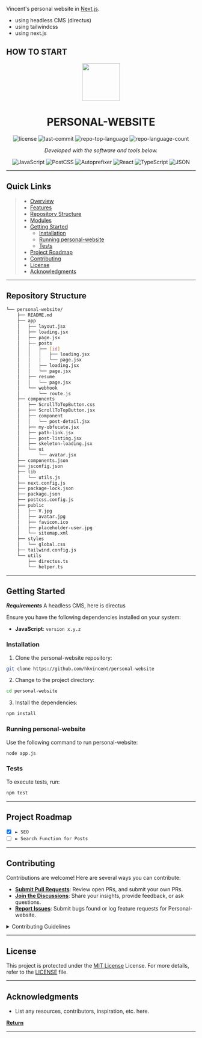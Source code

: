 Vincent's personal website in [Next.js](https://nextjs.org/).


- using headless CMS (directus)
- using tailwindcss
- using next.js


## HOW TO START

<p align="center">
  <img src="https://cdn-icons-png.flaticon.com/512/6295/6295417.png" width="100" />
</p>
<p align="center">
    <h1 align="center">PERSONAL-WEBSITE</h1>
</p>
<p align="center">
	<img src="https://img.shields.io/github/license/hkvincent/personal-website?style=flat&color=0080ff" alt="license">
	<img src="https://img.shields.io/github/last-commit/hkvincent/personal-website?style=flat&logo=git&logoColor=white&color=0080ff" alt="last-commit">
	<img src="https://img.shields.io/github/languages/top/hkvincent/personal-website?style=flat&color=0080ff" alt="repo-top-language">
	<img src="https://img.shields.io/github/languages/count/hkvincent/personal-website?style=flat&color=0080ff" alt="repo-language-count">
<p>
<p align="center">
		<em>Developed with the software and tools below.</em>
</p>
<p align="center">
	<img src="https://img.shields.io/badge/JavaScript-F7DF1E.svg?style=flat&logo=JavaScript&logoColor=black" alt="JavaScript">
	<img src="https://img.shields.io/badge/PostCSS-DD3A0A.svg?style=flat&logo=PostCSS&logoColor=white" alt="PostCSS">
	<img src="https://img.shields.io/badge/Autoprefixer-DD3735.svg?style=flat&logo=Autoprefixer&logoColor=white" alt="Autoprefixer">
	<img src="https://img.shields.io/badge/React-61DAFB.svg?style=flat&logo=React&logoColor=black" alt="React">
	<img src="https://img.shields.io/badge/TypeScript-3178C6.svg?style=flat&logo=TypeScript&logoColor=white" alt="TypeScript">
	<img src="https://img.shields.io/badge/JSON-000000.svg?style=flat&logo=JSON&logoColor=white" alt="JSON">
</p>
<hr>

##  Quick Links

> - [ Overview](#-overview)
> - [ Features](#-features)
> - [ Repository Structure](#-repository-structure)
> - [ Modules](#-modules)
> - [ Getting Started](#-getting-started)
>   - [ Installation](#-installation)
>   - [ Running personal-website](#-running-personal-website)
>   - [ Tests](#-tests)
> - [ Project Roadmap](#-project-roadmap)
> - [ Contributing](#-contributing)
> - [ License](#-license)
> - [ Acknowledgments](#-acknowledgments)

---


##  Repository Structure

```sh
└── personal-website/
    ├── README.md
    ├── app
    │   ├── layout.jsx
    │   ├── loading.jsx
    │   ├── page.jsx
    │   ├── posts
    │   │   ├── [id]
    │   │   │   ├── loading.jsx
    │   │   │   └── page.jsx
    │   │   ├── loading.jsx
    │   │   └── page.jsx
    │   ├── resume
    │   │   └── page.jsx
    │   └── webhook
    │       └── route.js
    ├── components
    │   ├── ScrollToTopButton.css
    │   ├── ScrollToTopButton.jsx
    │   ├── component
    │   │   └── post-detail.jsx
    │   ├── my-obfucate.jsx
    │   ├── path-link.jsx
    │   ├── post-listing.jsx
    │   ├── skeleton-loading.jsx
    │   └── ui
    │       └── avatar.jsx
    ├── components.json
    ├── jsconfig.json
    ├── lib
    │   └── utils.js
    ├── next.config.js
    ├── package-lock.json
    ├── package.json
    ├── postcss.config.js
    ├── public
    │   ├── V.jpg
    │   ├── avatar.jpg
    │   ├── favicon.ico
    │   ├── placeholder-user.jpg
    │   └── sitemap.xml
    ├── styles
    │   └── global.css
    ├── tailwind.config.js
    └── utils
        ├── directus.ts
        └── helper.ts
```
---

##  Getting Started

***Requirements***
A headless CMS, here is directus

Ensure you have the following dependencies installed on your system:

* **JavaScript**: `version x.y.z`

###  Installation

1. Clone the personal-website repository:

```sh
git clone https://github.com/hkvincent/personal-website
```

2. Change to the project directory:

```sh
cd personal-website
```

3. Install the dependencies:

```sh
npm install
```

###  Running personal-website

Use the following command to run personal-website:

```sh
node app.js
```

###  Tests

To execute tests, run:

```sh
npm test
```

---

##  Project Roadmap

- [X] `► SEO`
- [ ] `► Search Function for Posts`

---

##  Contributing

Contributions are welcome! Here are several ways you can contribute:

- **[Submit Pull Requests](https://github.com/hkvincent/personal-website/blob/main/CONTRIBUTING.md)**: Review open PRs, and submit your own PRs.
- **[Join the Discussions](https://github.com/hkvincent/personal-website/discussions)**: Share your insights, provide feedback, or ask questions.
- **[Report Issues](https://github.com/hkvincent/personal-website/issues)**: Submit bugs found or log feature requests for Personal-website.

<details closed>
    <summary>Contributing Guidelines</summary>

1. **Fork the Repository**: Start by forking the project repository to your GitHub account.
2. **Clone Locally**: Clone the forked repository to your local machine using a Git client.
   ```sh
   git clone https://github.com/hkvincent/personal-website
   ```
3. **Create a New Branch**: Always work on a new branch, giving it a descriptive name.
   ```sh
   git checkout -b new-feature-x
   ```
4. **Make Your Changes**: Develop and test your changes locally.
5. **Commit Your Changes**: Commit with a clear message describing your updates.
   ```sh
   git commit -m 'Implemented new feature x.'
   ```
6. **Push to GitHub**: Push the changes to your forked repository.
   ```sh
   git push origin new-feature-x
   ```
7. **Submit a Pull Request**: Create a PR against the original project repository. Clearly describe the changes and their motivations.

Once your PR is reviewed and approved, it will be merged into the main branch.

</details>

---

##  License

This project is protected under the [MIT License](https://choosealicense.com/licenses/mit/) License. For more details, refer to the [LICENSE](https://choosealicense.com/licenses/) file.

---

##  Acknowledgments

- List any resources, contributors, inspiration, etc. here.

[**Return**](#-quick-links)

---



